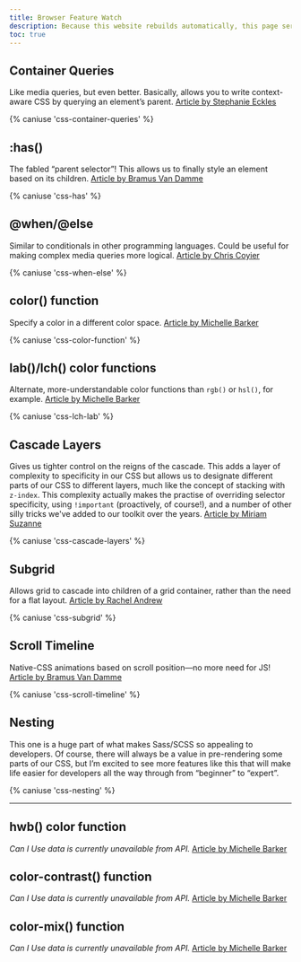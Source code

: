 ```yaml
---
title: Browser Feature Watch
description: Because this website rebuilds automatically, this page serves as an easy way for me to keep track of feature compatability in browsers. Most of the content comes from [this article by Michelle Barker](https://www.smashingmagazine.com/2022/03/new-css-features-2022/).
toc: true
---
```


## Container Queries

Like media queries, but even better. Basically, allows you to write context-aware CSS by querying an element’s parent. [Article by Stephanie Eckles](https://www.smashingmagazine.com/2021/05/complete-guide-css-container-queries/)

{% caniuse 'css-container-queries' %}

## :has()

The fabled “parent selector”! This allows us to finally style an element based on its children. [Article by Bramus Van Damme](https://www.bram.us/2021/12/21/the-css-has-selector-is-way-more-than-a-parent-selector/)

{% caniuse 'css-has' %}

## @when/@else

Similar to conditionals in other programming languages. Could be useful for making complex media queries more logical. [Article by Chris Coyier](https://css-tricks.com/proposal-for-css-when/)

{% caniuse 'css-when-else' %}

## color() function

Specify a color in a different color space. [Article by Michelle Barker](https://www.smashingmagazine.com/2021/11/guide-modern-css-colors/)

{% caniuse 'css-color-function' %}

## lab()/lch() color functions

Alternate, more-understandable color functions than `rgb()` or `hsl()`, for example. [Article by Michelle Barker](https://www.smashingmagazine.com/2021/11/guide-modern-css-colors/)

{% caniuse 'css-lch-lab' %}

## Cascade Layers

Gives us tighter control on the reigns of the cascade. This adds a layer of complexity to specificity in our CSS but allows us to designate different parts of our CSS to different layers, much like the concept of stacking with `z-index`. This complexity actually makes the practise of overriding selector specificity, using `!important` (proactively, of course!), and a number of other silly tricks we've added to our toolkit over the years. [Article by Miriam Suzanne](https://css-tricks.com/css-cascade-layers)

{% caniuse 'css-cascade-layers' %}

## Subgrid

Allows grid to cascade into children of a grid container, rather than the need for a flat layout. [Article by Rachel Andrew](https://www.smashingmagazine.com/2018/07/css-grid-2/)

{% caniuse 'css-subgrid' %}

## Scroll Timeline

Native-CSS animations based on scroll position—no more need for JS! [Article by Bramus Van Damme](https://css-tricks.com/practical-use-cases-for-scroll-linked-animations-in-css-with-scroll-timelines/)

{% caniuse 'css-scroll-timeline' %}

## Nesting

This one is a huge part of what makes Sass/SCSS so appealing to developers. Of course, there will always be a value in pre-rendering some parts of our CSS, but I’m excited to see more features like this that will make life easier for developers all the way through from “beginner” to “expert”.

{% caniuse 'css-nesting' %}

--------

## hwb() color function

*Can I Use data is currently unavailable from API.* [Article by Michelle Barker](https://www.smashingmagazine.com/2021/11/guide-modern-css-colors/)

## color-contrast() function

*Can I Use data is currently unavailable from API.* [Article by Michelle Barker](https://www.smashingmagazine.com/2021/11/guide-modern-css-colors/)

## color-mix() function

*Can I Use data is currently unavailable from API.* [Article by Michelle Barker](https://www.smashingmagazine.com/2021/11/guide-modern-css-colors/)
